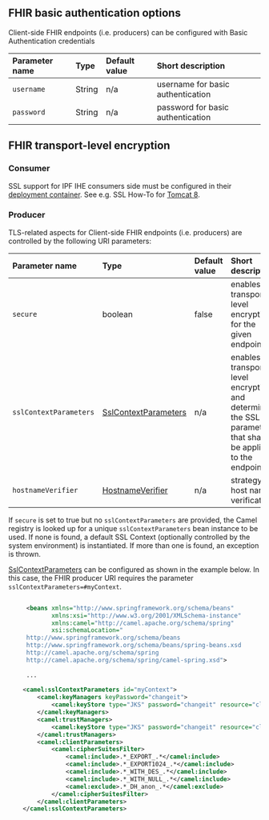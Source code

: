 
## FHIR basic authentication options

Client-side FHIR endpoints (i.e. producers) can be configured with Basic Authentication credentials

| Parameter name   | Type       | Default value | Short description                                                                    |
|:-----------------|:-----------|:--------------|:-------------------------------------------------------------------------------------|
| `username`       | String     | n/a           | username for basic authentication
| `password`       | String     | n/a           | password for basic authentication


## FHIR transport-level encryption

### Consumer

SSL support for IPF IHE consumers side must be configured in their [deployment container](deployment.html).
See e.g. SSL How-To for [Tomcat 8](https://tomcat.apache.org/tomcat-8.0-doc/ssl-howto.html).

### Producer

TLS-related aspects for Client-side FHIR endpoints (i.e. producers) are controlled by the following URI parameters:

| Parameter name         | Type                     | Default value | Short description                                                                    |
|:-----------------------|:-------------------------|:--------------|:-------------------------------------------------------------------------------------|
| `secure`               | boolean                  | false         | enables transport-level encryption for the given endpoint
| `sslContextParameters` | [SslContextParameters]   | n/a           | enables transport-level encryption and determines the SSL parameters that shall be applied to the endpoint
| `hostnameVerifier`     | [HostnameVerifier]       | n/a           | strategy for host name verification

If `secure` is set to true but no `sslContextParameters` are provided, the Camel registry is looked up for 
a unique `sslContextParameters` bean instance to be used. If none is found, a default SSL Context (optionally controlled by the system environment) 
is instantiated. If more than one is found, an exception is thrown.


[SslContextParameters] can be configured as shown in the example below. In this case, the FHIR producer URI requires 
the parameter `sslContextParameters=#myContext`.

```xml

     <beans xmlns="http://www.springframework.org/schema/beans"
            xmlns:xsi="http://www.w3.org/2001/XMLSchema-instance"
            xmlns:camel="http://camel.apache.org/schema/spring"
            xsi:schemaLocation="
     http://www.springframework.org/schema/beans
     http://www.springframework.org/schema/beans/spring-beans.xsd
     http://camel.apache.org/schema/spring
     http://camel.apache.org/schema/spring/camel-spring.xsd">
     
     ...
     
    <camel:sslContextParameters id="myContext">
        <camel:keyManagers keyPassword="changeit">
            <camel:keyStore type="JKS" password="changeit" resource="client.jks"/>
        </camel:keyManagers>
        <camel:trustManagers>
            <camel:keyStore type="JKS" password="changeit" resource="client.jks"/>
        </camel:trustManagers>
        <camel:clientParameters>
            <camel:cipherSuitesFilter>
                <camel:include>.*_EXPORT_.*</camel:include>
                <camel:include>.*_EXPORT1024_.*</camel:include>
                <camel:include>.*_WITH_DES_.*</camel:include>
                <camel:include>.*_WITH_NULL_.*</camel:include>
                <camel:exclude>.*_DH_anon_.*</camel:exclude>
            </camel:cipherSuitesFilter>
        </camel:clientParameters>
    </camel:sslContextParameters>    
     
 ```


[SSLContextParameters]: https://camel.apache.org/camel-configuration-utilities.html
[HostnameVerifier]: https://docs.oracle.com/javase/8/docs/api/javax/net/ssl/HostnameVerifier.html

